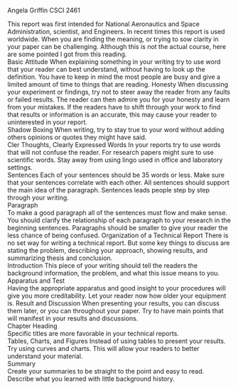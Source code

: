 Angela Griffin 
CSCI 2461 
 
This report was first intended for National Aeronautics and Space Administration, scientist, and Engineers. In recent times this report is used worldwide. When you are finding the meaning, or trying to sow clarity in your paper can be challenging. Although this is not the actual course, here are some pointed I got from this reading.  
Basic Attitude 
When explaining something in your writing try to use word that your reader can best understand, without having to look up the definition. You have to keep in mind the most people are busy and give a limited amount of time to things that are reading. 
Honesty 
When discussing your experiment or findings, try not to steer away the reader from any faults or failed results. The reader can then admire you for your honesty and learn from your mistakes. If the readers have to shift through your work to find that results or information is an accurate, this may cause your reader to uninterested in your report.  
Shadow Boxing 
 When writing, try to stay true to your word without adding others opinions or quotes they might have said.  
Cler Thoughts, Clearly Expressed Words 
In your reports try to use words that will not confuse the reader. For research papers might sure to use scientific words. Stay away from using lingo used in office and laboratory settings.  
Sentences 
Each of your sentences should be 35 words or less. Make sure that your sentences correlate with each other. All sentences should support the main idea of the paragraph. Sentences leads people step by step through your writing.  
Paragraph  
To make a good paragraph all of the sentences must flow and make sense. You should clarify the relationship of each paragraph to your research in the beginning sentences. Paragraphs should be smaller to give your reader the less chance of being confused. 
Organization of a Technical Report 
There is no set way for writing a technical report. But some key things to discuss are stating the problem, describing your approach, showing results, and summarizing thesis and conclusion.  
Introduction 
This piece of your writing should tell the readers the background information, the problem, and what this issue means to you.  
Apparatus and Test  
Having the appropriate apparatus and good insight to your procedures will give you more creditability. Let your reader now how older your equipment is. 
Result and Discussion 
When presenting your results, you can discuss them later, or you can throughout your paper. Try to have main points that will manifest in your results and discussions.  
Chapter Heading  
Specific titles are more favorable in your technical reports.   
Tables, Charts, and Figures 
Instead of using tables to present your results. Try using curves and charts. This will allow your readers to better understand your material.  
Summary  
Create your summaries to be straight to the point and easy to read. Describe what you learned with little background history.  
